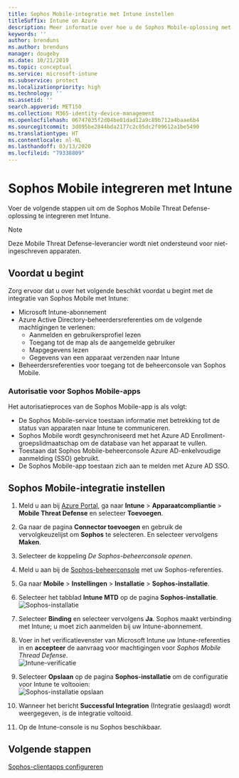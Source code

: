 ```yaml
---
title: Sophos Mobile-integratie met Intune instellen
titleSuffix: Intune on Azure
description: Meer informatie over hoe u de Sophos Mobile-oplossing met Microsoft Intune instelt om de toegang van mobiele apparaten tot uw bedrijfsresources te beheren.
keywords: ''
author: brenduns
ms.author: brenduns
manager: dougeby
ms.date: 10/21/2019
ms.topic: conceptual
ms.service: microsoft-intune
ms.subservice: protect
ms.localizationpriority: high
ms.technology: ''
ms.assetid: ''
search.appverid: MET150
ms.collection: M365-identity-device-management
ms.openlocfilehash: 06747035f2d04be01dad12a9c89b712a4baae6b4
ms.sourcegitcommit: 3d895be2844bda2177c2c85dc2f09612a1be5490
ms.translationtype: HT
ms.contentlocale: nl-NL
ms.lasthandoff: 03/13/2020
ms.locfileid: "79338809"
---
```

# <a name="integrate-sophos-mobile-with-intune"></a>Sophos Mobile integreren met Intune  

Voer de volgende stappen uit om de Sophos Mobile Threat Defense-oplossing te integreren met Intune.  

> [!NOTE]
> Deze Mobile Threat Defense-leverancier wordt niet ondersteund voor niet-ingeschreven apparaten.

## <a name="before-you-begin"></a>Voordat u begint  

Zorg ervoor dat u over het volgende beschikt voordat u begint met de integratie van Sophos Mobile met Intune:  
- Microsoft Intune-abonnement  
- Azure Active Directory-beheerdersreferenties om de volgende machtigingen te verlenen:  
  - Aanmelden en gebruikersprofiel lezen  
  - Toegang tot de map als de aangemelde gebruiker  
  - Mapgegevens lezen  
  - Gegevens van een apparaat verzenden naar Intune  
- Beheerdersreferenties voor toegang tot de beheerconsole van Sophos Mobile.  


### <a name="sophos-mobile-app-authorization"></a>Autorisatie voor Sophos Mobile-apps  
  
Het autorisatieproces van de Sophos Mobile-app is als volgt:  
- De Sophos Mobile-service toestaan informatie met betrekking tot de status van apparaten naar Intune te communiceren.  
- Sophos Mobile wordt gesynchroniseerd met het Azure AD Enrollment-groepslidmaatschap om de database van het apparaat te vullen.  
- Toestaan dat Sophos Mobile-beheerconsole Azure AD-enkelvoudige aanmelding (SSO) gebruikt.  
- De Sophos Mobile-app toestaan zich aan te melden met Azure AD SSO.  


## <a name="to-set-up-sophos-mobile-integration"></a>Sophos Mobile-integratie instellen  

1. Meld u aan bij [Azure Portal]( https://portal.azure.com/), ga naar **Intune** > **Apparaatcompliantie** > **Mobile Threat Defense** en selecteer **Toevoegen**.  
2. Ga naar de pagina **Connector toevoegen** en gebruik de vervolgkeuzelijst om **Sophos** te selecteren. En selecteer vervolgens **Maken**.  
3. Selecteer de koppeling *De Sophos-beheerconsole openen*.  
4. Meld u aan bij de [Sophos-beheerconsole](https://central.sophos.com/) met uw Sophos-referenties.  
5. Ga naar **Mobile** > **Instellingen** > **Installatie** > **Sophos-installatie**.  
6. Selecteer het tabblad **Intune MTD** op de pagina **Sophos-installatie**.  
   ![Sophos-installatie](./media/sophos-mtd-connector-integration/sophos-setup.png) 
 
7. Selecteer **Binding** en selecteer vervolgens **Ja**. Sophos maakt verbinding met Intune; u moet zich aanmelden bij uw Intune-abonnement. 
8. Voer in het verificatievenster van Microsoft Intune uw Intune-referenties in en **accepteer** de aanvraag voor machtigingen voor *Sophos Mobile Thread Defense*.  
   ![Intune-verificatie](./media/sophos-mtd-connector-integration/intune-authentication.png)

9. Selecteer **Opslaan** op de pagina **Sophos-installatie** om de configuratie voor Intune te voltooien:  
   ![Sophos-installatie opslaan](./media/sophos-mtd-connector-integration/save-sophos-configuration.png)  

1. Wanneer het bericht **Successful Integration** (Integratie geslaagd) wordt weergegeven, is de integratie voltooid.  
1. Op de Intune-console is nu Sophos beschikbaar.  


## <a name="next-steps"></a>Volgende stappen  
[Sophos-clientapps configureren](mtd-apps-ios-app-configuration-policy-add-assign.md)
